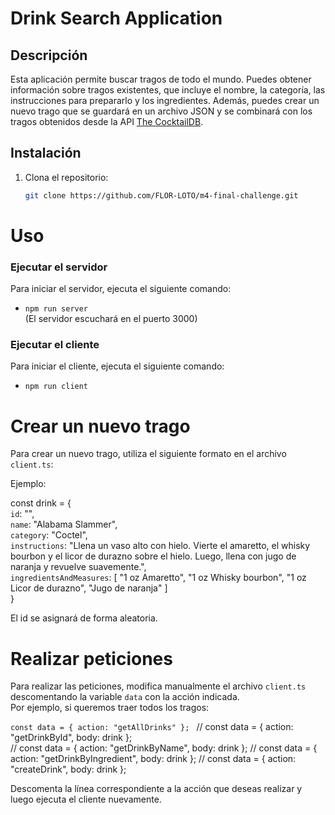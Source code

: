 # Drink Search Application

## Descripción

Esta aplicación permite buscar tragos de todo el mundo. Puedes obtener información sobre tragos existentes, que incluye el nombre, la categoría, las instrucciones para prepararlo y los ingredientes. Además, puedes crear un nuevo trago que se guardará en un archivo JSON y se combinará con los tragos obtenidos desde la API [The CocktailDB](https://www.thecocktaildb.com/).

## Instalación

1. Clona el repositorio:
   ```bash
   git clone https://github.com/FLOR-LOTO/m4-final-challenge.git
   ```

# Uso

### Ejecutar el servidor

Para iniciar el servidor, ejecuta el siguiente comando:

- `npm run server`  
  (El servidor escuchará en el puerto 3000)

### Ejecutar el cliente

Para iniciar el cliente, ejecuta el siguiente comando:

- `npm run client`

# Crear un nuevo trago

Para crear un nuevo trago, utiliza el siguiente formato en el archivo `client.ts`:

Ejemplo:

const drink = {  
`id`: "",  
`name`: "Alabama Slammer",  
`category`: "Coctel",  
`instructions`: "Llena un vaso alto con hielo. Vierte el amaretto, el whisky bourbon y el licor de durazno sobre el hielo. Luego, llena con jugo de naranja y revuelve suavemente.",  
`ingredientsAndMeasures`: [
"1 oz Amaretto",
"1 oz Whisky bourbon",
"1 oz Licor de durazno",
"Jugo de naranja"
]  
}

El id se asignará de forma aleatoria.

# Realizar peticiones

Para realizar las peticiones, modifica manualmente el archivo `client.ts` descomentando la variable `data` con la acción indicada.  
Por ejemplo, si queremos traer todos los tragos:

`const data = { action: "getAllDrinks" }; `
// const data = { action: "getDrinkById", body: drink };  
// const data = { action: "getDrinkByName", body: drink };
// const data = { action: "getDrinkByIngredient", body: drink };
// const data = { action: "createDrink", body: drink };

Descomenta la línea correspondiente a la acción que deseas realizar y luego ejecuta el cliente nuevamente.
